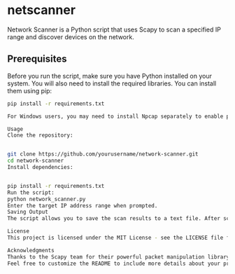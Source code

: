 # netscanner

Network Scanner is a Python script that uses Scapy to scan a specified IP range and discover devices on the network.

## Prerequisites

Before you run the script, make sure you have Python installed on your system. You will also need to install the required libraries. You can install them using pip:

```bash
pip install -r requirements.txt

For Windows users, you may need to install Npcap separately to enable packet capturing. You can download Npcap from npcap.org.

Usage
Clone the repository:


git clone https://github.com/yourusername/network-scanner.git
cd network-scanner
Install dependencies:


pip install -r requirements.txt
Run the script:
python network_scanner.py
Enter the target IP address range when prompted.
Saving Output
The script allows you to save the scan results to a text file. After scanning, you will be prompted if you want to save the output to output.txt.

License
This project is licensed under the MIT License - see the LICENSE file for details.

Acknowledgments
Thanks to the Scapy team for their powerful packet manipulation library.
Feel free to customize the README to include more details about your project, such as features, usage examples, or any other relevant information.
